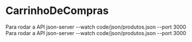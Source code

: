 # CarrinhoDeCompras

Para rodar a API json-server --watch code/json/produtos.json --port 3000
Para rodar a API json-server --watch code/json/produtos.json --port 3000
